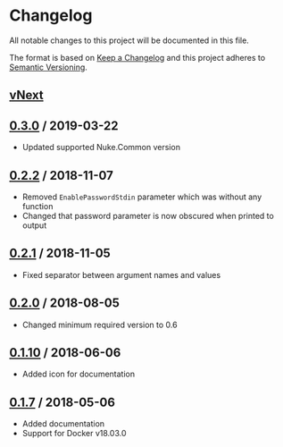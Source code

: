 # Changelog
All notable changes to this project will be documented in this file.

The format is based on [Keep a Changelog](http://keepachangelog.com/en/1.0.0/)
and this project adheres to [Semantic Versioning](http://semver.org/spec/v2.0.0.html).

## [vNext]

## [0.3.0] / 2019-03-22
- Updated supported Nuke.Common version

## [0.2.2] / 2018-11-07
- Removed `EnablePasswordStdin` parameter which was without any function
- Changed that password parameter is now obscured when printed to output

## [0.2.1] / 2018-11-05
- Fixed separator between argument names and values

## [0.2.0] / 2018-08-05
- Changed minimum required version to 0.6

## [0.1.10] / 2018-06-06
- Added icon for documentation

## [0.1.7] / 2018-05-06
- Added documentation
- Support for Docker v18.03.0

[vNext]: https://github.com/nuke-build/docker/compare/0.3.0...HEAD
[0.3.0]: https://github.com/nuke-build/docker/compare/0.2.2...0.3.0
[0.2.2]: https://github.com/nuke-build/docker/compare/0.2.1...0.2.2
[0.2.1]: https://github.com/nuke-build/docker/compare/0.2.0...0.2.1
[0.2.0]: https://github.com/nuke-build/docker/compare/0.1.10...0.2.0
[0.1.10]: https://github.com/nuke-build/docker/compare/0.1.7...0.1.10
[0.1.7]: https://github.com/nuke-build/docker/tree/0.1.7

